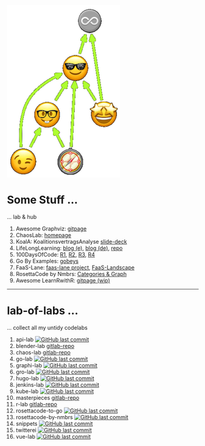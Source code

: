 ![Graphoji](src/graphoji-dot2.png)

# Some Stuff ...
... lab & hub

1. Awesome Graphviz: [gitpage](https://codefreezr.github.io/awesome-graphviz/)
1. ChaosLab: [homepage](https://codefreezr.gitlab.io/chaoslab/)
1. KoalA: KoalitionsvertragsAnalyse [slide-deck](https://mypub4u.gitlab.io/koalas/)
1. LifeLongLearning: [blog (e)](https://codefreezr.gitlab.io/lifelonglearning/en/),  [blog (de)](https://codefreezr.gitlab.io/lifelonglearning/de/), [repo](https://gitlab.com/codefreezr/lifelonglearning)
1. 100DaysOfCode: [R1](https://gitlab.com/codefreezr/100-days-of-code/blob/master/r1-log.md), [R2](https://gitlab.com/codefreezr/100-days-of-code/blob/master/r2-log.md), [R3](https://gitlab.com/codefreezr/100-days-of-code/blob/master/r3-log.md), [R4](https://gitlab.com/codefreezr/100-days-of-code/blob/master/r4-log.md)
1. Go By Examples: [gobeys](http://bit.ly/git-gobyes)  
1. FaaS-Lane: [faas-lane project](https://github.com/faas-lane), [FaaS-Landscape](https://github.com/faas-lane/FaaS-Lane/tree/master/candidates)
1. RosettaCode by Nmbrs: [Categories & Graph](https://codefreezr.github.io/rosettacode-by-nmbrs/)
1. Awesome LearnRwithR: [gitpage (wip)](https://codefreezr.github.io/awesome-LearnRwithR/)
---  

# lab-of-labs ...
... collect all my untidy codelabs

1. api-lab [![GitHub last commit](https://img.shields.io/github/last-commit/CodeFreezr/api-lab.svg)](https://github.com/CodeFreezr/api-lab)
1. blender-lab [gitlab-repo](https://gitlab.com/codefreezr/blenderlab)
1. chaos-lab [gitlab-repo](https://gitlab.com/codefreezr/chaoslab)
1. go-lab [![GitHub last commit](https://img.shields.io/github/last-commit/CodeFreezr/go-lab.svg)](https://github.com/CodeFreezr/go-lab)
1. graphi-lab [![GitHub last commit](https://img.shields.io/github/last-commit/CodeFreezr/graphi-lab.svg)](https://github.com/CodeFreezr/graphi-lab)
1. gro-lab [![GitHub last commit](https://img.shields.io/github/last-commit/CodeFreezr/gro-lab.svg)](https://github.com/CodeFreezr/gro-lab)
1. hugo-lab [![GitHub last commit](https://img.shields.io/github/last-commit/CodeFreezr/hugo-lab.svg)](https://github.com/CodeFreezr/hugo-lab)
1. jenkins-lab [![GitHub last commit](https://img.shields.io/github/last-commit/CodeFreezr/jenkins-lab.svg)](https://github.com/CodeFreezr/jenkins-lab)
1. kube-lab [![GitHub last commit](https://img.shields.io/github/last-commit/CodeFreezr/kube-lab.svg)](https://github.com/CodeFreezr/kube-lab)
1. masterpieces [gitlab-repo](https://gitlab.com/codefreezr/masterpieces)
1. r-lab [gitlab-repo](https://gitlab.com/codefreezr/r-lab)
1. rosettacode-to-go [![GitHub last commit](https://img.shields.io/github/last-commit/CodeFreezr/rosettacode-to-go.svg)](https://github.com/CodeFreezr/rosettacode-to-go)
1. rosettacode-by-nmbrs [![GitHub last commit](https://img.shields.io/github/last-commit/CodeFreezr/rosettacode-by-nmbrs.svg)](https://github.com/CodeFreezr/rosettacode-by-nmbrs)
1. snippets [![GitHub last commit](https://img.shields.io/github/last-commit/CodeFreezr/snippets.svg)](https://github.com/CodeFreezr/snippets)
1. twitterei [![GitHub last commit](https://img.shields.io/github/last-commit/CodeFreezr/twitterei.svg)](https://github.com/CodeFreezr/twitterei)
1. vue-lab [![GitHub last commit](https://img.shields.io/github/last-commit/CodeFreezr/vue-lab.svg)](https://github.com/CodeFreezr/vue-lab)
